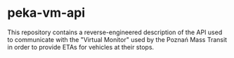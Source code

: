 # peka-vm-api

This repository contains a reverse-engineered description of the API used to
communicate with the "Virtual Monitor" used by the Poznań Mass Transit in order
to provide ETAs for vehicles at their stops.
